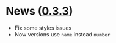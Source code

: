 [0.3.3]: https://github.com/ntrrg/NtDocutils/releases/tag/v0.3.3
# News ([0.3.3][])

* Fix some styles issues
* Now versions use `name` instead `number`
